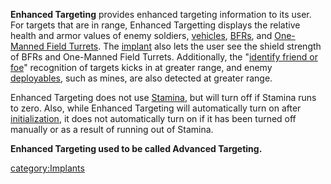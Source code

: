 **Enhanced Targeting** provides enhanced targeting information to its
user. For targets that are in range, Enhanced Targetting displays the
relative health and armor values of enemy soldiers,
[vehicles](vehicle.md), [BFRs](BFR.md), and [One-Manned
Field Turrets](One-Manned_Field_Turret.md). The
[implant](implant.md) also lets the user see the shield strength
of BFRs and One-Manned Field Turrets. Additionally, the "[identify
friend or foe](IFF.md)" recognition of targets kicks in at
greater range, and enemy [deployables](ACE.md), such as mines,
are also detected at greater range.

Enhanced Targeting does not use [Stamina](Stamina.md), but will
turn off if Stamina runs to zero. Also, while Enhanced Targeting will
automatically turn on after
[initialization](Initialization_timer.md), it does not
automatically turn on if it has been turned off manually or as a result
of running out of Stamina.

**Enhanced Targeting used to be called Advanced Targeting.**

[category:Implants](category:Implants.md)
